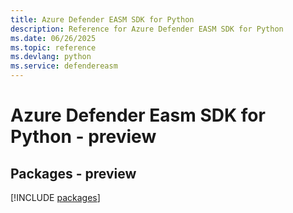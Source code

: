 ```yaml
---
title: Azure Defender EASM SDK for Python
description: Reference for Azure Defender EASM SDK for Python
ms.date: 06/26/2025
ms.topic: reference
ms.devlang: python
ms.service: defendereasm
---
```

# Azure Defender Easm SDK for Python - preview
## Packages - preview
[!INCLUDE [packages](defender-easm-index.md)]